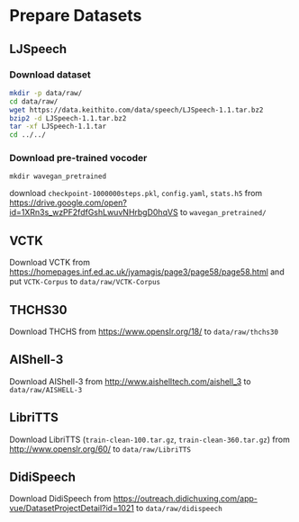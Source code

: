 # Prepare Datasets

## LJSpeech
### Download dataset

```bash
mkdir -p data/raw/
cd data/raw/
wget https://data.keithito.com/data/speech/LJSpeech-1.1.tar.bz2
bzip2 -d LJSpeech-1.1.tar.bz2
tar -xf LJSpeech-1.1.tar
cd ../../
```

### Download pre-trained vocoder
```
mkdir wavegan_pretrained
```
download `checkpoint-1000000steps.pkl`, `config.yaml`, `stats.h5` from https://drive.google.com/open?id=1XRn3s_wzPF2fdfGshLwuvNHrbgD0hqVS to `wavegan_pretrained/`
    
## VCTK
Download VCTK from https://homepages.inf.ed.ac.uk/jyamagis/page3/page58/page58.html and put `VCTK-Corpus` to `data/raw/VCTK-Corpus`


## THCHS30

Download THCHS from https://www.openslr.org/18/ to `data/raw/thchs30`

## AIShell-3

Download AIShell-3 from http://www.aishelltech.com/aishell_3 to `data/raw/AISHELL-3`

## LibriTTS

Download LibriTTS (`train-clean-100.tar.gz`, `train-clean-360.tar.gz`) from http://www.openslr.org/60/ to `data/raw/LibriTTS`

## DidiSpeech
Download DidiSpeech from https://outreach.didichuxing.com/app-vue/DatasetProjectDetail?id=1021 to `data/raw/didispeech`
